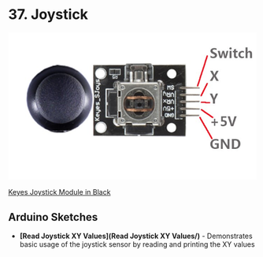 # 37. Joystick

![Keyes Joystick](keyes-joystick.jpg)

[Keyes Joystick Module in Black](http://www.amazon.com/Keyes-Joystick-Module-Black/dp/B013GBYNZM)

## Arduino Sketches
* **[Read Joystick XY Values](Read Joystick XY Values/)** - Demonstrates basic usage of the joystick sensor by reading and printing the XY values
